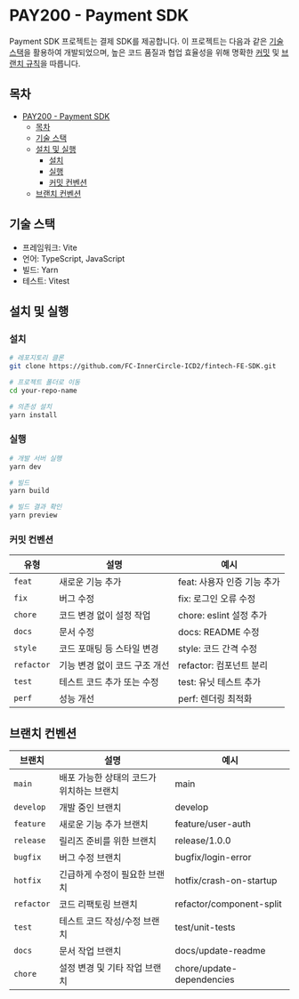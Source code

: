 # PAY200 - Payment SDK

Payment SDK 프로젝트는 결제 SDK를 제공합니다. 이 프로젝트는 다음과 같은 [기술 스택](#기술-스택)을 활용하여 개발되었으며, 높은 코드 품질과 협업 효율성을 위해 명확한 [커밋](#커밋-컨벤션) 및 [브랜치 규칙](#브랜치-컨벤션)을 따릅니다.

## 목차

- [PAY200 - Payment SDK](#pay200---payment-sdk)
  - [목차](#목차)
  - [기술 스택](#기술-스택)
  - [설치 및 실행](#설치-및-실행)
    - [설치](#설치)
    - [실행](#실행)
    - [커밋 컨벤션](#커밋-컨벤션)
  - [브랜치 컨벤션](#브랜치-컨벤션)

## 기술 스택

- 프레임워크: Vite
- 언어: TypeScript, JavaScript
- 빌드: Yarn
- 테스트: Vitest

## 설치 및 실행

### 설치

```bash
# 레포지토리 클론
git clone https://github.com/FC-InnerCircle-ICD2/fintech-FE-SDK.git

# 프로젝트 폴더로 이동
cd your-repo-name

# 의존성 설치
yarn install
```

### 실행

```bash
# 개발 서버 실행
yarn dev

# 빌드
yarn build

# 빌드 결과 확인
yarn preview
```

### 커밋 컨벤션

| 유형       | 설명                          | 예시                        |
| ---------- | ----------------------------- | --------------------------- |
| `feat`     | 새로운 기능 추가              | feat: 사용자 인증 기능 추가 |
| `fix`      | 버그 수정                     | fix: 로그인 오류 수정       |
| `chore`    | 코드 변경 없이 설정 작업      | chore: eslint 설정 추가     |
| `docs`     | 문서 수정                     | docs: README 수정           |
| `style`    | 코드 포매팅 등 스타일 변경    | style: 코드 간격 수정       |
| `refactor` | 기능 변경 없이 코드 구조 개선 | refactor: 컴포넌트 분리     |
| `test`     | 테스트 코드 추가 또는 수정    | test: 유닛 테스트 추가      |
| `perf`     | 성능 개선                     | perf: 렌더링 최적화         |

## 브랜치 컨벤션

| 브랜치     | 설명                                      | 예시                      |
| ---------- | ----------------------------------------- | ------------------------- |
| `main`     | 배포 가능한 상태의 코드가 위치하는 브랜치 | main                      |
| `develop`  | 개발 중인 브랜치                          | develop                   |
| `feature`  | 새로운 기능 추가 브랜치                   | feature/user-auth         |
| `release`  | 릴리즈 준비를 위한 브랜치                 | release/1.0.0             |
| `bugfix`   | 버그 수정 브랜치                          | bugfix/login-error        |
| `hotfix`   | 긴급하게 수정이 필요한 브랜치             | hotfix/crash-on-startup   |
| `refactor` | 코드 리팩토링 브랜치                      | refactor/component-split  |
| `test`     | 테스트 코드 작성/수정 브랜치              | test/unit-tests           |
| `docs`     | 문서 작업 브랜치                          | docs/update-readme        |
| `chore`    | 설정 변경 및 기타 작업 브랜치             | chore/update-dependencies |
